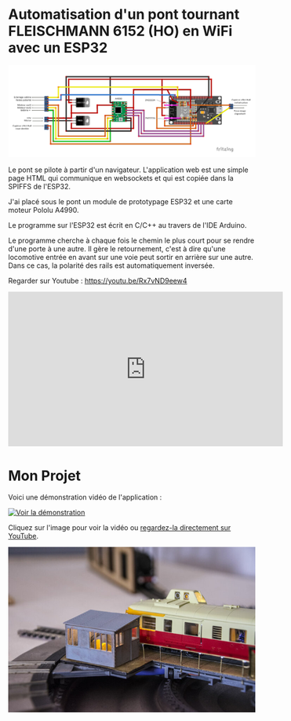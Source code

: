 # Automatisation d'un pont tournant FLEISCHMANN 6152 (HO) en WiFi avec un ESP32

<img src="https://github.com/BOBILLEChristophe/pont_fleischmann_6152_ESP_32/blob/master/pont_tournant_fleischmann_v_5_bb.jpg">

Le pont se pilote à partir d'un navigateur. L'application web est une simple page HTML qui communique en websockets et qui est copiée dans la SPIFFS de l'ESP32.

J'ai placé sous le pont un module de prototypage ESP32 et une carte moteur Pololu A4990.

Le programme sur l'ESP32 est écrit en C/C++ au travers de l'IDE Arduino.

Le programme cherche à chaque fois le chemin le plus court pour se rendre d'une porte à une autre. Il gère le retournement, c'est à dire qu'une locomotive entrée en avant sur une voie peut sortir en arrière sur une autre. Dans ce cas, la polarité des rails est automatiquement inversée.

Regarder sur Youtube : https://youtu.be/Rx7vND9eew4

<iframe width="560" height="315" src="https://www.youtube.com/embed/Rx7vND9eew4?si=6eOO1mFoVu0btc43" title="YouTube video player" frameborder="0" allow="accelerometer; autoplay; clipboard-write; encrypted-media; gyroscope; picture-in-picture; web-share" referrerpolicy="strict-origin-when-cross-origin" allowfullscreen></iframe>

# Mon Projet

Voici une démonstration vidéo de l'application :

[![Voir la démonstration](https://img.youtube.com/vi/dQw4w9WgXcQ/maxresdefault.jpg)]([https://www.youtube.com/embed/Rx7vND9eew4?si=6eOO1mFoVu0btc43](https://youtu.be/Rx7vND9eew4?si=pZObWtT9347Y4y9e))

Cliquez sur l'image pour voir la vidéo ou [regardez-la directement sur YouTube](https://www.youtube.com/watch?v=dQw4w9WgXcQ).


<img src="_dsc8407-0eacd.jpg" alt="Pont">

